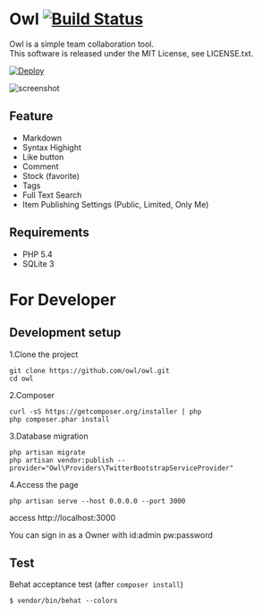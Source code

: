 # Owl [![Build Status](https://travis-ci.org/owl/owl.svg?branch=master)](https://travis-ci.org/owl/owl)

Owl is a simple team collaboration tool.  
This software is released under the MIT License, see LICENSE.txt.

[![Deploy](https://www.herokucdn.com/deploy/button.svg)](https://heroku.com/deploy?template=https://github.com/hanhan1978/owl/tree/feature/deploy-to-heroku)

![screenshot](https://raw.githubusercontent.com/wiki/fortkle/owl/images/owl_screenshot.png)

## Feature

- Markdown
- Syntax Highight
- Like button
- Comment
- Stock (favorite)
- Tags
- Full Text Search
- Item Publishing Settings (Public, Limited, Only Me)

## Requirements

- PHP 5.4
- SQLite 3


# For Developer
## Development setup
1.Clone the project

```
git clone https://github.com/owl/owl.git
cd owl
```

2.Composer

```
curl -sS https://getcomposer.org/installer | php
php composer.phar install
```

3.Database migration

```
php artisan migrate
php artisan vendor:publish --provider="Owl\Providers\TwitterBootstrapServiceProvider"
```

4.Access the page

```
php artisan serve --host 0.0.0.0 --port 3000
```

access http://localhost:3000  

You can sign in as a Owner with id:admin pw:password

## Test
Behat acceptance test
(after `composer install`)

```
$ vendor/bin/behat --colors
```
